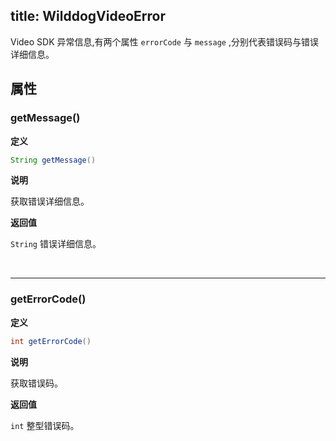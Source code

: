 title: WilddogVideoError
-----------------

Video SDK 异常信息,有两个属性 `errorCode` 与 `message` ,分别代表错误码与错误详细信息。


## 属性



### getMessage()

**定义**   

```java
String getMessage()
```

**说明**

获取错误详细信息。

**返回值**

`String` 错误详细信息。

</br>

---


### getErrorCode()

**定义**   

```java
int getErrorCode()
```

**说明**

获取错误码。

**返回值**

`int` 整型错误码。

</br>
